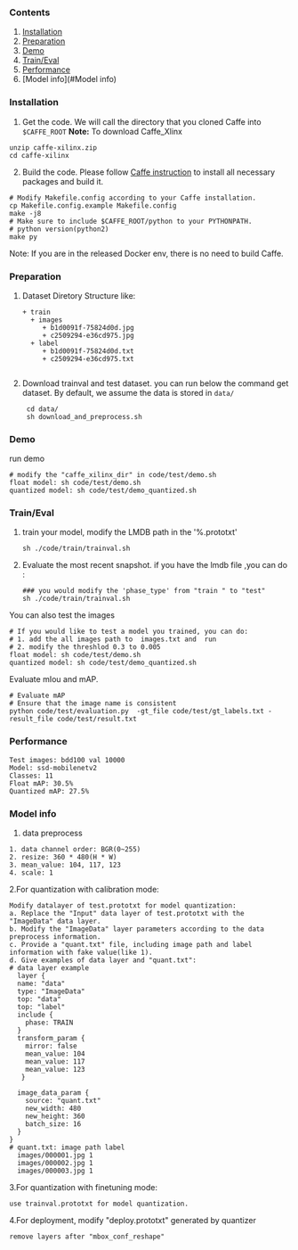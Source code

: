 ### Contents
1. [Installation](#installation)
2. [Preparation](#Preparation)
3. [Demo](#Demo)
4. [Train/Eval](#traineval)
5. [Performance](#Performance)
6. [Model info](#Model info)

### Installation
1. Get the code. We will call the directory that you cloned Caffe into `$CAFFE_ROOT`
  **Note:** To download Caffe_Xlinx
  
  ```shell
  unzip caffe-xilinx.zip
  cd caffe-xilinx
  ```

2. Build the code. Please follow [Caffe instruction](http://caffe.berkeleyvision.org/installation.html) to install all necessary packages and build it.
  ```shell
  # Modify Makefile.config according to your Caffe installation.
  cp Makefile.config.example Makefile.config
  make -j8
  # Make sure to include $CAFFE_ROOT/python to your PYTHONPATH.
  # python version(python2)
  make py
  ```
Note: If you are in the released Docker env, there is no need to build Caffe.

### Preparation
1. Dataset Diretory Structure like:
   ```shell
   + train
     + images
        + b1d0091f-75824d0d.jpg
        + c2509294-e36cd975.jpg
     + label
        + b1d0091f-75824d0d.txt
        + c2509294-e36cd975.txt
      
    ```
2. Download trainval and test dataset. you can run below the command get dataset. By default, we assume the data is stored in `data/`
    ```shell
     cd data/
     sh download_and_preprocess.sh
     ```


### Demo
 run demo
  ```shell
  # modify the "caffe_xilinx_dir" in code/test/demo.sh
  float model: sh code/test/demo.sh
  quantized model: sh code/test/demo_quantized.sh
  ```
### Train/Eval
1. train your model, modify the LMDB path in the '%.prototxt'
   ```shell
   sh ./code/train/trainval.sh
   ```
2. Evaluate the most recent snapshot.
  if you have the lmdb file ,you can do :
   ```shell
   ### you would modify the 'phase_type' from "train " to "test"
   sh ./code/train/trainval.sh
   ```
  You can also test the images 
   ```shell
   # If you would like to test a model you trained, you can do:
   # 1. add the all images path to  images.txt and  run 
   # 2. modify the threshlod 0.3 to 0.005 
   float model: sh code/test/demo.sh
   quantized model: sh code/test/demo_quantized.sh
   ```
   Evaluate mIou and mAP.
   ```shell
   # Evaluate mAP
   # Ensure that the image name is consistent
   python code/test/evaluation.py  -gt_file code/test/gt_labels.txt -result_file code/test/result.txt
   ```
### Performance
   ```shell
   Test images: bdd100 val 10000
   Model: ssd-mobilenetv2
   Classes: 11
   Float mAP: 30.5% 
   Quantized mAP: 27.5% 
   ```
### Model info
1. data preprocess
```
1. data channel order: BGR(0~255)                  
2. resize: 360 * 480(H * W) 
3. mean_value: 104, 117, 123
4. scale: 1
```
2.For quantization with calibration mode:
  ```
  Modify datalayer of test.prototxt for model quantization:
  a. Replace the "Input" data layer of test.prototxt with the "ImageData" data layer.
  b. Modify the "ImageData" layer parameters according to the data preprocess information.
  c. Provide a "quant.txt" file, including image path and label information with fake value(like 1).
  d. Give examples of data layer and "quant.txt":
  # data layer example
    layer {
    name: "data"
    type: "ImageData"
    top: "data"
    top: "label"
    include {
      phase: TRAIN
    }
    transform_param {
      mirror: false
      mean_value: 104
      mean_value: 117
      mean_value: 123
     }

    image_data_param {
      source: "quant.txt"
      new_width: 480  
      new_height: 360
      batch_size: 16
    }
  }
  # quant.txt: image path label
    images/000001.jpg 1
    images/000002.jpg 1
    images/000003.jpg 1

  ```
3.For quantization with finetuning mode: 
  ```
  use trainval.prototxt for model quantization.
  ```
4.For deployment, modify "deploy.prototxt" generated by quantizer
  ```
  remove layers after "mbox_conf_reshape"
  ```
